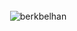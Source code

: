 <h1 align="center"></h1>
<div align="center">



<p>&nbsp;<img align="center" src="https://github-readme-stats.vercel.app/api?username=berkbelhan&show_icons=true&locale=en&theme=tokyonight" alt="berkbelhan" /></p>

</div>

<!---
BerkBelhan/BerkBelhan is a ✨ special ✨ repository because its `README.md` (this file) appears on your GitHub profile.
You can click the Preview link to take a look at your changes.
--->

